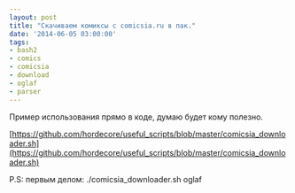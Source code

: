 ```yaml
---
layout: post
title: "Скачиваем комиксы с comicsia.ru в пак."
date: '2014-06-05 03:00:00'
tags:
- bash2
- comics
- comicsia
- download
- oglaf
- parser
---
```


Пример использования прямо в коде, думаю будет кому полезно.

[https://github.com/hordecore/useful_scripts/blob/master/comicsia_downloader.sh](https://github.com/hordecore/useful_scripts/blob/master/comicsia_downloader.sh)

P.S: первым делом: ./comicsia_downloader.sh oglaf